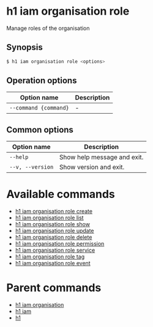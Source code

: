 
# h1 iam organisation role

Manage roles of the organisation

## Synopsis

```bash
$ h1 iam organisation role <options>
```

## Operation options

| Option name               | Description |
| ------------------------- | ----------- |
| ```--command {command}``` | -           |

## Common options

| Option name          | Description                 |
| -------------------- | --------------------------- |
| ```--help```         | Show help message and exit. |
| ```--v, --version``` | Show version and exit.      |

# Available commands

* [h1 iam organisation role create](./create/README.md)
* [h1 iam organisation role list](./list/README.md)
* [h1 iam organisation role show](./show/README.md)
* [h1 iam organisation role update](./update/README.md)
* [h1 iam organisation role delete](./delete/README.md)
* [h1 iam organisation role permission](./permission/README.md)
* [h1 iam organisation role service](./service/README.md)
* [h1 iam organisation role tag](./tag/README.md)
* [h1 iam organisation role event](./event/README.md)

# Parent commands

* [h1 iam organisation](./../README.md)
* [h1 iam](./../../README.md)
* [h1](./../../../README.md)
